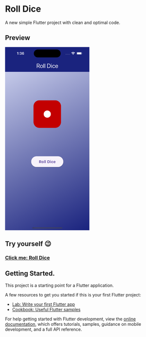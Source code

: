 # Roll Dice

A new simple Flutter project with clean and optimal code.

## Preview

<img src="assets/preview/home.png" height= 600>

## Try yourself 😉
### [Click me: Roll Dice](https://dice-roll-one-omega.vercel.app)


## Getting Started.

This project is a starting point for a Flutter application.

A few resources to get you started if this is your first Flutter project:

- [Lab: Write your first Flutter app](https://docs.flutter.dev/get-started/codelab)
- [Cookbook: Useful Flutter samples](https://docs.flutter.dev/cookbook)

For help getting started with Flutter development, view the
[online documentation](https://docs.flutter.dev/), which offers tutorials,
samples, guidance on mobile development, and a full API reference.
